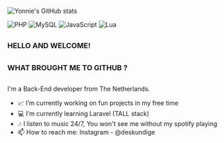 ![Yonnie's GitHub stats](https://github-readme-stats.vercel.app/api?username=geduld&show_icons=true&theme=transparent)

![PHP](https://img.shields.io/badge/php-%23777BB4.svg?style=for-the-badge&logo=php&logoColor=white)
![MySQL](https://img.shields.io/badge/mysql-%2300f.svg?style=for-the-badge&logo=mysql&logoColor=white)
![JavaScript](https://img.shields.io/badge/javascript-%23323330.svg?style=for-the-badge&logo=javascript&logoColor=%23F7DF1E)
![Lua](https://img.shields.io/badge/lua-%232C2D72.svg?style=for-the-badge&logo=lua&logoColor=white)

##
### HELLO AND WELCOME! 
##
### WHAT BROUGHT ME TO GITHUB ?
##

I'm a Back-End developer from The Netherlands.

- 📈 I’m currently working on fun projects in my free time
- 💻 I’m currently learning Laravel (TALL stack)
- 🎶 I listen to music 24/7, You won't see me without my spotify playing
- 📫 How to reach me: Instagram - @deskundige

